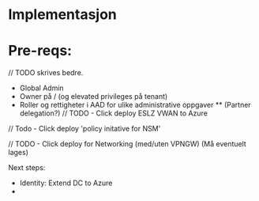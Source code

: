 # Implementasjon

# Pre-reqs:
// TODO skrives bedre.
- Global Admin 
- Owner på / (og elevated privileges på tenant)
- Roller og rettigheter i AAD for ulike administrative oppgaver ** (Partner delegation?)
// TODO - Click deploy ESLZ VWAN to Azure

// Todo - Click deploy 'policy initative for NSM'

// TODO - Click deploy for Networking (med/uten VPNGW) (Må eventuelt lages)

Next steps:
 - Identity: Extend DC to Azure 
 - 
